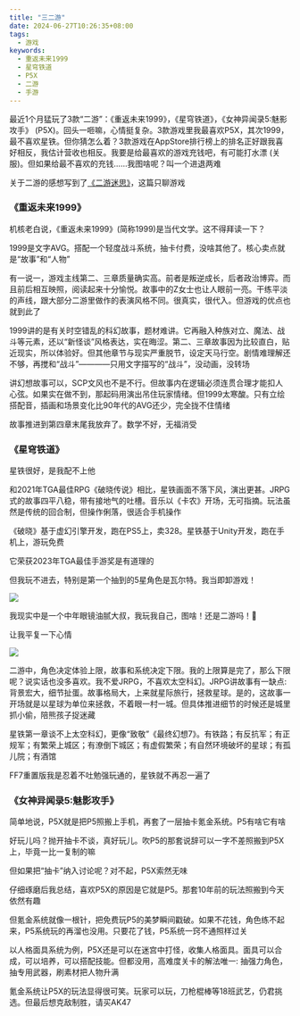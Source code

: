 ```yaml
---
title: "三二游"
date: 2024-06-27T10:26:35+08:00
tags:
  - 游戏
keywords:
  - 重返未来1999
  - 星穹铁道
  - P5X
  - 二游
  - 手游
---
```


最近1个月猛玩了3款“二游”：《重返未来1999》，《星穹铁道》，《女神异闻录5:魅影攻手》 (P5X)。回头一咂嘛，心情挺复杂。3款游戏里我最喜欢P5X，其次1999，最不喜欢星铁。但你猜怎么着？3款游戏在AppStore排行榜上的排名正好跟我喜好相反，我估计营收也相反。我要是给最喜欢的游戏充钱吧，有可能打水漂 (关服)。但如果给最不喜欢的充钱……我图啥呢？叫一个进退两难

关于二游的感想写到了[《二游迷思》](../thoughts_of_service_games)，这篇只聊游戏

### 《重返未来1999》
机核老白说，《重返未来1999》(简称1999)是当代文学。这不得拜读一下？

1999是文字AVG。搭配一个轻度战斗系统，抽卡付费，没啥其他了。核心卖点就是“故事”和“人物”

有一说一，游戏主线第二、三章质量确实高。前者是叛逆成长，后者政治博弈。而且前后相互映照，阅读起来十分愉悦。故事中的Z女士也让人眼前一亮。干练平淡的声线，跟大部分二游里做作的表演风格不同。很真实，很代入。但游戏的优点也就到此了

1999讲的是有关时空错乱的科幻故事，题材难讲。它再融入种族对立、魔法、战斗等元素，还以“新怪谈”风格表达，实在晦涩。第二、三章故事因为比较直白，贴近现实，所以体验好。但其他章节与现实严重脱节，设定天马行空。剧情难理解还不够，再搅和“战斗”————只用文字描写的“战斗”，没动画，没转场

讲幻想故事可以，SCP文风也不是不行。但故事内在逻辑必须连贯合理才能扣人心弦。如果实在做不到，那起码用演出吊住玩家情绪。但1999太寒酸。只有立绘搭配音，插画和场景变化比90年代的AVG还少，完全拢不住情绪

故事推进到第四章末尾我放弃了。数学不好，无福消受

### 《星穹铁道》
星铁很好，是我配不上他

和2021年TGA最佳RPG《破晓传说》相比，星铁画面不落下风，演出更甚。JRPG式的故事四平八稳，带有接地气的吐槽。音乐以《卡农》开场，无可指摘。玩法虽然是传统的回合制，但操作俐落，很适合手机操作

《破晓》基于虚幻引擎开发，跑在PS5上，卖328。星铁基于Unity开发，跑在手机上，游玩免费

它荣获2023年TGA最佳手游奖是有道理的

但我玩不进去，特别是第一个抽到的5星角色是瓦尔特。我当即卸游戏！

![](https://patchwiki.biligame.com/images/sr/2/23/fvhf6r7z5iecu1n0zs1qb6yeuqi2fds.png#center)

我现实中是一个中年眼镜油腻大叔，我玩我自己，图啥！还是二游吗！💢

让我平复一下心情

![](https://image.dbbqb.com/202407241109/2270adb85ccd31fcb17a32f2d139c077/gOvgr#center)

二游中，角色决定体验上限，故事和系统决定下限。我的上限算是完了，那么下限呢？说实话也没多喜欢。我不爱JRPG，不喜欢太空科幻。JRPG讲故事有一缺点: 背景宏大，细节扯蛋。故事格局大，上来就星际旅行，拯救星球。是的，这故事一开场就是以星球为单位来拯救，不着眼一村一城。但具体推进细节的时候还是城里抓小偷，陪熊孩子捉迷藏

星铁第一章谈不上太空科幻，更像“致敬”《最终幻想7》。有铁路；有反抗军；有正规军；有繁荣上城区；有潦倒下城区；有虚假繁荣；有自然环境破坏的星球；有孤儿院；有酒馆

FF7重置版我是忍着不吐勉强玩通的，星铁就不再忍一遍了

### 《女神异闻录5:魅影攻手》
简单地说，P5X就是把P5照搬上手机，再套了一层抽卡氪金系统。P5有啥它有啥

好玩儿吗？抛开抽卡不谈，真好玩儿。吹P5的那套说辞可以一字不差照搬到P5X上，毕竟一比一复制的嘛

但如果把“抽卡”纳入讨论呢？对不起，P5X索然无味

仔细琢磨后我总结，喜欢P5X的原因是它就是P5。那套10年前的玩法照搬到今天依然有趣

但氪金系统就像一根针，把免费玩P5的美梦瞬间戳破。如果不花钱，角色练不起来，P5系统玩的再溜也没用。只要花了钱，P5系统一窍不通照样过关

以人格面具系统为例，P5X还是可以在迷宫中打怪，收集人格面具。面具可以合成，可以培养，可以搭配技能。但都没用，高难度关卡的解法唯一: 抽强力角色，抽专用武器，刷素材把人物升满

氪金系统让P5X的玩法显得很可笑。玩家可以玩，刀枪棍棒等18班武艺，仍君挑选。但最后想克敌制胜，请买AK47